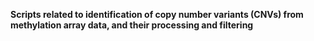 **Scripts related to identification of copy number variants (CNVs) from methylation array data, and their processing and filtering**
